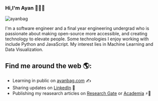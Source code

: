 ### Hi,I'm Ayan 👋👨‍💻

![ayanbag](https://user-images.githubusercontent.com/28982255/88037313-5914f280-cb62-11ea-95e2-3b5e4295d9ad.png)

I'm a software engineer and a final year engineering undergrad who is passionate about making open-source more accessible, and creating technology to elevate people. Some technologies I enjoy working with include Python and JavaScript. My interest lies in Machine Learning and Data Visualization.
<br />



## Find me around the web 🌎:

- Learning in public on [ayanbag.com](https://ayanbag.com) ✍
- Sharing updates on [LinkedIn](https://www.linkedin.com/in/ayanbag) 🌱
- Publishing my reasearch articles on [Research Gate](https://www.researchgate.net/profile/Ayan_Bag) or [Academia](https://kgec.academia.edu/AyanBag) ⚡🔭

<!--
**ayanbag/ayanbag** is a ✨ _special_ ✨ repository because its `README.md` (this file) appears on your GitHub profile.

Here are some ideas to get you started:

- 🔭 I’m currently working on ...
- 🌱 I’m currently learning ...
- 👯 I’m looking to collaborate on ...
- 🤔 I’m looking for help with ...
- 💬 Ask me about ...
- 📫 How to reach me: ...
- 😄 Pronouns: ...
- ⚡ Fun fact: ...
-->
